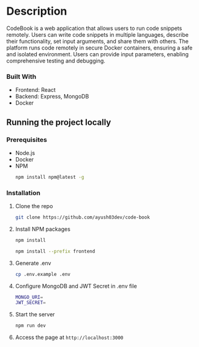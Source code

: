 # Description
CodeBook is a web application that allows users to run code snippets remotely. Users can write code snippets in multiple languages, describe their functionality, set input arguments, and share them with others. 
The platform runs code remotely in secure Docker containers, ensuring a safe and isolated environment. 
Users can provide input parameters, enabling comprehensive testing and debugging. 

### Built With
- Frontend: React
- Backend: Express, MongoDB
- Docker

## Running the project locally

### Prerequisites

- Node.js
- Docker
- NPM
  ```sh
  npm install npm@latest -g
  ```

### Installation
1. Clone the repo
   ```sh
   git clone https://github.com/ayush03dev/code-book
   ```
2. Install NPM packages
   ```sh
   npm install
   ```
    ```sh
   npm install --prefix frontend
   ```
3. Generate .env
   ```sh
   cp .env.example .env
   ```
4. Configure MongoDB and JWT Secret in .env file
    ```sh
    MONGO_URI=
    JWT_SECRET=
    ```
6. Start the server
   ```sh 
   npm run dev
   ```
7. Access the page at `http://localhost:3000`
